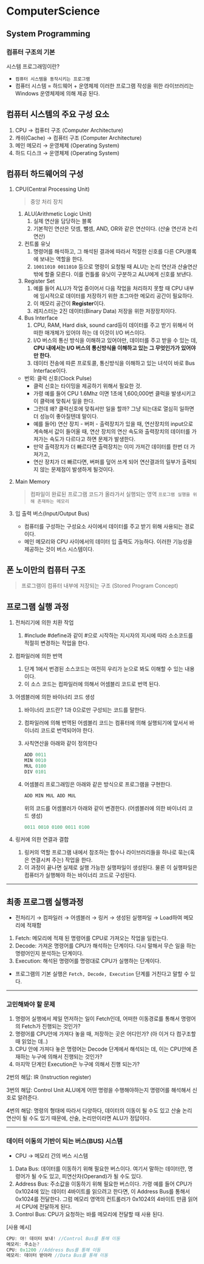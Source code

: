 # ComputerScience

## System Programming

### 컴퓨터 구조의 기본

시스템 프로그래밍이란?

- `컴퓨터 시스템을 동작시키는 프로그램`
- 컴퓨터 시스템 = 하드웨어 + 운영체제 이러한 프로그램 작성을 위한 라이브러리는 Windows 운영체제에 의해 제공 된다.

## 컴퓨터 시스템의 주요 구성 요소

1. CPU → 컴퓨터 구조 (Computer Architecture)
2. 캐쉬(Cache) → 컴퓨터 구조 (Computer Architecture)
3. 메인 메모리 → 운영체제 (Operating System)
4. 하드 디스크 → 운영체제 (Operating System)

## 컴퓨터 하드웨어의 구성

1. CPU(Central Processing Unit)
    
    > 중앙 처리 장치
    1. ALU(Arithmetic Logic Unit)
        1. 실제 연산을 담당하는 블록
        2. 기본적인 연산은 덧셈, 뺄셈, AND, OR와 같은 연산이다. (산술 연산과 논리 연산)
    2. 컨트롤 유닛
        1. 명령어를 해석하고, 그 해석된 결과에 따라서 적절한 신호를 다른 CPU블록에 보내는 역할을 한다.
        2. `10011010 0011010` 등으로 명령이 요청될 때 ALU는 논리 연산과 산술연산밖에 할줄 모른다. 이를 컨틀롤 유닛이 구분하고 ALU에게 신호를 보낸다.
    3. Register Set
        1. 예를 들어 ALU가 작업 중이어서 다음 작업을 처리하지 못할 때 CPU 내부에 임시적으로 데이터를 저장하기 위한 조그마한 메모리 공간이 필요하다.
        2. 이 메모리 공간이 **Register**이다. 
        3. 레지스터는 2진 데이터(Binary Data) 저장을 위한 저장장치이다.
    4. Bus Interface
        1. CPU, RAM, Hard disk, sound card등이 데이터를 주고 받기 위해서 어떠한 매개체가 있어야 하는 데 이것이 I/O 버스이다.
        2. I/O 버스의 통신 방식을 이해하고 있어야만, 데이터를 주고 받을 수 있는 데, **CPU 내에서는 I/O 버스의 통신방식을 이해하고 있는 그 무엇인가가 있어야만 한다.**
        3. 데이터 전송에 따른 프로토콜, 통신방식을 이해하고 있는 녀석이 바로 Bus Interface이다.
    - 번외: 클럭 신호(Clock Pulse)
        - 클럭 신호는 타이밍을 제공하기 위해서 필요한 것.
        - 가령 예를 들어 CPU 1.6Mhz 이면 1초에 1,600,000번 클럭을 발생시키고 이 클럭에 맞춰서 일을 한다.
        - 그런데 왜? 클럭신호에 맞춰서만 일을 할까? 그냥 되는대로 열심히 일하면 더 성능이 좋아질텐데 말이다.
        - 예를 들어) 연산 장치 - 버퍼 - 출력장치가 있을 때, 연산장치의 input으로 계속해서 값이 들어올 때, 연산 장치의 연산 속도와 출력장치의 데이터를 가져가는 속도가 다르다고 하면 문제가 발생한다.
        - 만약 출력장치가 더 빠르다면 출력장치는 이미 가져간 데이터를 한번 더 가져가고,
        - 연산 장치가 더 빠르다면, 버퍼를 덮어 쓰게 되어 연산결과의 일부가 출력되지 않는 문제점이 발생하게 될것이다.
2. Main Memory
    
    > 컴파일이 완료된 프로그램 코드가 올라가서 실행되는 영역 `프로그램 실행을 위해 존재하는 메모리`

3. 입 출력 버스(Input/Output Bus)
    - 컴퓨터를 구성하는 구성요소 사이에서 데이터를 주고 받기 위해 사용되는 경로이다.
    - 메인 메모리와 CPU 사이에서의 데이터 입 출력도 가능하다. 이러한 기능성을 제공하는 것이 버스 시스템이다.

## 폰 노이만의 컴퓨터 구조

> 프로그램이 컴퓨터 내부에 저장되는 구조 (Stored Program Concept)

## 프로그램 실행 과정

1. 전처리기에 의한 치환 작업
    1. #include #define과 같이 #으로 시작하는  지시자의 지시에 따라 소소코드를 적절히 변경하는 작업을 한다.
2. 컴파일러에 의한 번역
    1. 단계 1에서 번경된 소스코드는 여전히 우리가 눈으로 봐도 이해할 수 있는 내용이다.
    2. 이 소스 코드는 컴파일러에 의해서 어셈블리 코드로 번역 된다.
3. 어셈블러에 의한 바이너리 코드 생성
    1. 바이너리 코드란? 1과 0으로만 구성되는 코드를 말한다.
    2. 컴파일러에 의해 번역된 어셈블리 코드는 컴퓨터에 의해 실행되기에 앞서서 바이너리 코드로 번역되어야 한다.
    3. 사칙연산을 아래와 같이 정의한다
        
        ```cpp
        ADD 0011
        MIN 0010
        MUL 0100
        DIV 0101
        ```
        
    4. 어셈블리 프로그래밍은 아래와 같은 방식으로 프로그램을 구현한다.
        
        ```cpp
        ADD MIN MUL ADD MUL
        ```
        
        위의 코드를 어셈블러가 아래와 같이 변경한다. (어셈블러에 의한 바이너리 코드 생성)
        
        ```cpp
        0011 0010 0100 0011 0100
        ```
        
4. 링커에 의한 연결과 결합
    1. 링커의 역할 프로그램 내에서 참조하는 함수나 라이브러리들을 하나로 묶는(혹은 연결시켜 주는) 작업을 한다.
    2. 이 과정이 끝나면 실제로 실행 가능한 실행파일이 생성된다. 물론 이 실행파일은 컴퓨터가 실행해야 하는 바이너리 코드로 구성된다.

---

## 최종 프로그램 실행과정

- 전처리기 → 컴파일러 → 어셈블러 → 링커 → 생성된 실행파일 → Load하여 메모리에 적재함
1. Fetch: 메모리에 적재 된 명령어를 CPU로 가져오는 작업을 일컫는다.
2. Decode: 가져온 명령어를 CPU가 해석하는 단계이다. 다시 말해서 무슨 일을 하는 명령어인지 분석하는 단계이다.
3. Execution: 해석된 명령어를 명령대로 CPU가 실행하는 단계이다.
- 프로그램의 기본 실행은 `Fetch, Decode, Execution` 단계를 거친다고 말할 수 있다.

---

### 고민해봐야 할 문제

1. 명령어 실행에서 제일 먼저하는 일이 Fetch인데, 어떠한 이동경로를 통해서 명령어의 Fetch가 진행되는 것인가?
2. 명령어를 CPU안에 가져다 놓을 때, 저장하는 곳은 어디인가? (아 이거 다 컴구조할때 읽었는 데..)
3. CPU 안에 가져다 놓은 명령어는 Decode 단계에서 해석되는 데, 이는 CPU안에 존재하는 누구에 의해서 진행되는 것인가?
4. 마지막 단계인 Execution은 누구에 의해서 진행 되는가?

2번의 해답: IR (Instruction register)

3번의 해답: Control Unit ALU에게 어떤 명령을 수행해야하는지 명령어를 해석해서 신호로 알려준다.

4번의 해답: 명령의 형태에 따라서 다양하다, 데이터의 이동이 될 수도 있고 산술 논리 연산이 될 수도 있기 때문에, 산술, 논리만이라면 ALU가 정답이다.

---

### 데이터 이동의 기반이 되는 버스(BUS) 시스템

- CPU → 메모리 간의 버스 시스템
1. Data Bus: 데이터를 이동하기 위해 필요한 버스이다. 여기서 말하는 데이터란, 명령어가 될 수도 있고, 피연산자(Operand)가 될 수도 있다.
2. Address Bus: 주소값을 이동하기 위해 필요한 버스이다. 가령 예를 들어 CPU가 0x1024에 있는 데이터 4바이트를 읽으려고 한다면, 이 Address Bus를 통해서 0x1024를 전달한다. 그럼 메모리 영역의 컨트롤러가 0x1024의 4바이트 만큼 읽어서 CPU에 전달하게 된다.
3. Control Bus: CPU가 요청하는 바를 메모리에 전달할 때 사용 된다. 

[사용 예시]

```cpp
CPU: 야! 데이터 보내! //Control Bus를 통해 이동
메모리: 주소는?
CPU: 0x1200 //Address Bus를 통해 이동
메모리: 데이터 받아라 //Data Bus를 통해 이동
```